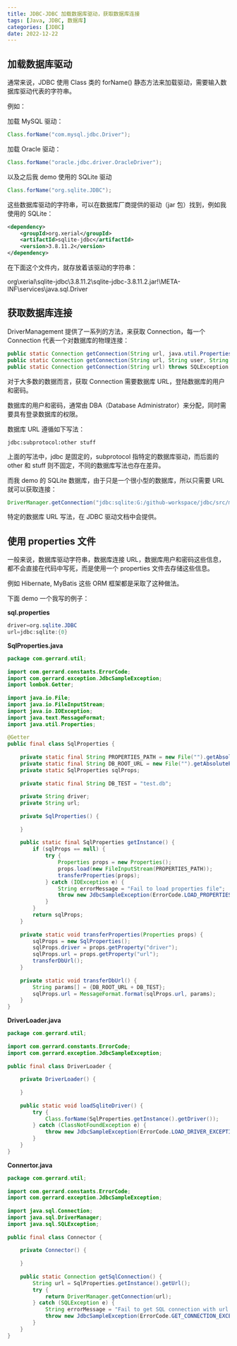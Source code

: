 ```yaml
---
title: JDBC-JDBC 加载数据库驱动，获取数据库连接
tags: [Java, JDBC, 数据库]
categories: [JDBC]
date: 2022-12-22
---
```


## 加载数据库驱动

通常来说，JDBC 使用 Class 类的 forName() 静态方法来加载驱动，需要输入数据库驱动代表的字符串。

例如： 

加载 MySQL 驱动：

```java
Class.forName("com.mysql.jdbc.Driver");
```

加载 Oracle 驱动：

```java
Class.forName("oracle.jdbc.driver.OracleDriver");
```

以及之后我 demo 使用的 SQLite 驱动

```java
Class.forName("org.sqlite.JDBC");
```

这些数据库驱动的字符串，可以在数据库厂商提供的驱动（jar 包）找到，例如我使用的 SQLite：

```xml
<dependency>
    <groupId>org.xerial</groupId>
    <artifactId>sqlite-jdbc</artifactId>
    <version>3.8.11.2</version>
</dependency>
```

在下面这个文件内，就存放着该驱动的字符串：

org\xerial\sqlite-jdbc\3.8.11.2\sqlite-jdbc-3.8.11.2.jar!\META-INF\services\java.sql.Driver

## 获取数据库连接

DriverManagement 提供了一系列的方法，来获取 Connection，每一个 Connection 代表一个对数据库的物理连接：

```java
public static Connection getConnection(String url, java.util.Properties info) throws SQLException；
public static Connection getConnection(String url, String user, String password) throws SQLException；
public static Connection getConnection(String url) throws SQLException；
```

 

对于大多数的数据而言，获取 Connection 需要数据库 URL，登陆数据库的用户和密码。

数据库的用户和密码，通常由 DBA（Database Administrator）来分配，同时需要具有登录数据库的权限。

数据库 URL 遵循如下写法：

```
jdbc:subprotocol:other stuff
```

上面的写法中，jdbc 是固定的，subprotocol 指特定的数据库驱动，而后面的 other 和 stuff 则不固定，不同的数据库写法也存在差异。

 

而我 demo 的 SQLite 数据库，由于只是一个很小型的数据库，所以只需要 URL 就可以获取连接：

```java
DriverManager.getConnection("jdbc:sqlite:G:/github-workspace/jdbc/src/main/resources/db/test.db");
```

 

特定的数据库 URL 写法，在 JDBC 驱动文档中会提供。


## 使用 properties 文件

一般来说，数据库驱动字符串，数据库连接 URL，数据库用户和密码这些信息，都不会直接在代码中写死，而是使用一个 properties 文件去存储这些信息。

例如 Hibernate, MyBatis 这些 ORM 框架都是采取了这种做法。

 

下面 demo 一个我写的例子：

 

**sql.properties**

```java
driver=org.sqlite.JDBC
url=jdbc:sqlite:{0}
```

 

**SqlProperties.java**

```java
package com.gerrard.util;
 
import com.gerrard.constants.ErrorCode;
import com.gerrard.exception.JdbcSampleException;
import lombok.Getter;
 
import java.io.File;
import java.io.FileInputStream;
import java.io.IOException;
import java.text.MessageFormat;
import java.util.Properties;
 
@Getter
public final class SqlProperties {
 
    private static final String PROPERTIES_PATH = new File("").getAbsolutePath().replace("\\", "/") + "/src/main/resources/sql.properties";
    private static final String DB_ROOT_URL = new File("").getAbsolutePath().replace("\\", "/") + "/src/main/resources/db/";
    private static SqlProperties sqlProps;
 
    private static final String DB_TEST = "test.db";
 
    private String driver;
    private String url;
 
    private SqlProperties() {
 
    }
 
    public static final SqlProperties getInstance() {
        if (sqlProps == null) {
            try {
                Properties props = new Properties();
                props.load(new FileInputStream(PROPERTIES_PATH));
                transferProperties(props);
            } catch (IOException e) {
                String errorMessage = "Fail to load properties file";
                throw new JdbcSampleException(ErrorCode.LOAD_PROPERTIES_ERROR, errorMessage);
            }
        }
        return sqlProps;
    }
 
    private static void transferProperties(Properties props) {
        sqlProps = new SqlProperties();
        sqlProps.driver = props.getProperty("driver");
        sqlProps.url = props.getProperty("url");
        transferDbUrl();
    }
 
    private static void transferDbUrl() {
        String params[] = {DB_ROOT_URL + DB_TEST};
        sqlProps.url = MessageFormat.format(sqlProps.url, params);
    }
}
```

 

**DriverLoader.java**

```java
package com.gerrard.util;
 
import com.gerrard.constants.ErrorCode;
import com.gerrard.exception.JdbcSampleException;
 
public final class DriverLoader {
 
    private DriverLoader() {
 
    }
 
    public static void loadSqliteDriver() {
        try {
            Class.forName(SqlProperties.getInstance().getDriver());
        } catch (ClassNotFoundException e) {
            throw new JdbcSampleException(ErrorCode.LOAD_DRIVER_EXCEPTION, "Fail to load sqlite driver");
        }
    }
}
```

 
**Connertor.java**

```java
package com.gerrard.util;
 
import com.gerrard.constants.ErrorCode;
import com.gerrard.exception.JdbcSampleException;
 
import java.sql.Connection;
import java.sql.DriverManager;
import java.sql.SQLException;
 
public final class Connector {
 
    private Connector() {
 
    }
 
    public static Connection getSqlConnection() {
        String url = SqlProperties.getInstance().getUrl();
        try {
            return DriverManager.getConnection(url);
        } catch (SQLException e) {
            String errorMessage = "Fail to get SQL connection with url " + url;
            throw new JdbcSampleException(ErrorCode.GET_CONNECTION_EXCEPTION, errorMessage);
        }
    }
}
```